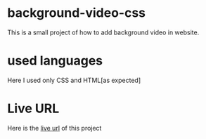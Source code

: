 # background-video-css
This is a small project of how to add background video in website.


# used languages
Here I used only CSS and HTML[as expected]


# Live URL
Here is the [live url](https://shanda0409.github.io/background-video-css/) of this project
